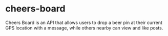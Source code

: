 # cheers-board
Cheers Board is an API that allows users to drop a beer pin at their current GPS location with a message, while others nearby can view and like posts.
